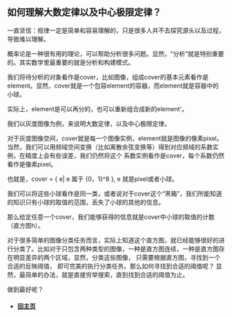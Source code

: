 
## 如何理解大数定律以及中心极限定律？

一直坚信：规律一定是简单和容易理解的，只是很多人并不去探究源头以及过程，导致难以理解。

概率论是一种很有用的理论，可以帮助分析很多问题。显然，“分析”就是特别重要的。其实数学里最重要的就是分析和构建模式。

我们将待分析的对象看作是cover，比如图像，组成cover的基本元素看作是element。显然，cover就是一个包容element的容器，而element就是容器中的小球。

实际上，element是可以再分的，也可以重新组合成新的element'。

我们以灰度图像为例，来说明大数定律，以及中心极限定律。

对于灰度图像空间，cover就是每一个图像实例，element就是图像的像素pixel。当然，我们可以用频域空间变换（比如离散余弦变换等）得到对应频域的系数实例，在精度上会有些误差，我们仍然将这个
系数实例看作是cover，每个系数仍然看作是像素pixel。

也就是，cover = { e| e 属于 {0，1}^8 }, e 就是pixel或者小球。

我们可以将这些小球看作是同一类，或者说对于cover这个“黑箱”，我们所能知道的知识只有小球的取值的范围，丢失了小球的其他的信息。

那么给定任意一个cover，我们能够获得的信息就是cover中小球的取值的计数（直方图h）。

对于很多简单的图像分类任务而言，实际上知道这个直方图，就已经能够很好的进行分类了。比如对于只包含两种类型的图像，一种是直方图连续，一种是直方图存在明显差异的两个区域，显然，分类这些图像，
只需要根据直方图，寻找到一个合适的反映阈值，
即可完美的执行分类任务。那么如何寻找到合适的阈值呢？
显然，最简单的办法，就是直接穷举搜索，直到找到合适的阈值为止。

做到最好呢？






- ####  [回主页](./README.md) 

